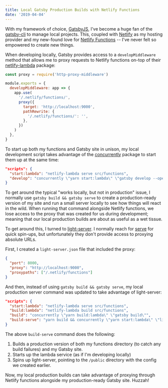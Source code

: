 ```yaml
---
title: Local Gatsby Production Builds with Netlify Functions
date: '2019-04-04'
---
```


With my framework of choice, [GatsbyJS](https://www.gatsbyjs.org), I've become a huge fan of the [gatsby-cli](https://www.gatsbyjs.org/docs/gatsby-cli/) to manage local projects. This, coupled with [Netlify](https://www.netlify.com) as my hosting provider and my new-found love for [Netlify Functions](https://www.netlify.com/docs/functions/) -- I've never felt so empowered to create new things.

When developing locally, Gatsby provides access to a `developMiddleware` method that allows me to proxy requests to Netlify functions on-top of their [netlify-lambda](https://github.com/netlify/netlify-lambda) package:

```js filename=gatsby-config.js
const proxy = require('http-proxy-middleware')

module.exports = {
  developMiddleware: app => {
    app.use(
      '/.netlify/functions/',
      proxy({
        target: 'http://localhost:9000',
        pathRewrite: {
          '/.netlify/functions/': '',
        },
      })
    )
  },
}
```

To start up both my functions and Gatsby site in unison, my local development script takes advantage of the [concurrently](https://www.npmjs.com/package/concurrently) package to start them up at the same time:

```json filename=package.json
"scripts": {
  "start:lambda": "netlify-lambda serve src/functions",
  "develop": "concurrently \"yarn start:lambda\" \"gatsby develop --open\""
}
```

To get around the typical "works locally, but not in production" issue, I normally use `gatsby build && gatsby serve` to create a production-ready version of my site and run a small server locally to see how things will react in the wild. When running that command alongside Netlify functions, we lose access to the proxy that was created for us during development; meaning that our local production builds are about as useful as a wet tissue.

To get around this, I turned to [light-server](https://www.npmjs.com/package/light-server). I normally reach for [serve](https://www.npmjs.com/package/serve) for quick spin-ups, but unfortunately they don't provide access to proxying absolute URLs.

First, I created a `light-server.json` file that included the proxy:

```json filename=light-server.json
{
  "port": 8000,
  "proxy": "http://localhost:9000",
  "proxypaths": ["/.netlify/functions"]
}
```

And then, instead of using `gatsby build && gatsby serve`, my local production server command was updated to take advantage of light-server:

```json filename=package.json
"scripts": {
  "start:lambda": "netlify-lambda serve src/functions",
  "build:lambda": "netlify-lambda build src/functions",
  "build": "concurrently \"yarn build:lambda\" \"gatsby build\"",
  "build-serve": "yarn build && concurrently \"yarn start:lambda\" \"light-server -s public/ --config light-server.json --open\""
}
```

The above `build-serve` command does the following:

1. Builds a production version of both my functions directory (to catch any build failures) and my Gatsby site.
2. Starts up the lambda service (as if I'm developing locally)
3. Spins up light-server, pointing to the `/public` directory with the config we created earlier.

Now, my local production builds can take advantage of proxying through Netlify functions alongside my production-ready Gatsby site. Huzzah!
